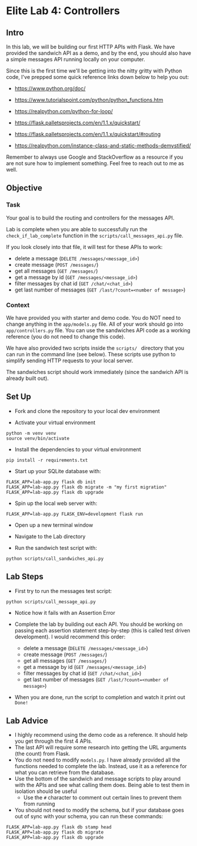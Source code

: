 # Elite Lab 4: Controllers

## Intro
In this lab, we will be building our first HTTP APIs with Flask. We have provided the sandwich API as a demo, and by the end, you should also have a simple messages API running locally on your computer.

Since this is the first time we'll be getting into the nitty gritty with Python code, I've prepped some quick reference links down below to help you out:

* https://www.python.org/doc/
* https://www.tutorialspoint.com/python/python_functions.htm
* https://realpython.com/python-for-loop/
* https://flask.palletsprojects.com/en/1.1.x/quickstart/
* https://flask.palletsprojects.com/en/1.1.x/quickstart/#routing

* https://realpython.com/instance-class-and-static-methods-demystified/

Remember to always use Google and StackOverflow as a resource if you are not sure how to implement something. Feel free to reach out to me as well.


## Objective
### Task
Your goal is to build the routing and controllers for the messages API.

Lab is complete when you are able to successfully run the `check_if_lab_complete` function in the `scripts/call_messages_api.py` file.

If you look closely into that file, it will test for these APIs to work:
* delete a message (`DELETE /messages/<message_id>`)
* create message (`POST /messages/`)
* get all messages (`GET /messages/`)
* get a message by id (`GET /messages/<message_id>`)
* filter messages by chat id (`GET /chat/<chat_id>`)
* get last number of messages (`GET /last/?count=<number of message>`)

### Context
We have provided you with starter and demo code. You do NOT need to change anything in the `app/models.py` file. All of your work should go into `app/controllers.py` file. You can use the sandwiches API code as a working reference (you do not need to change this code).

We have also provided two scripts inside the `scripts/ ` directory that you can run in the command line (see below). These scripts use python to simplify sending HTTP requests to your local server.

The sandwiches script should work immediately (since the sandwich API is already built out).


## Set Up
* Fork and clone the repository to your local dev environment

* Activate your virtual environment
```
python -m venv venv
source venv/bin/activate
```

* Install the dependencies to your virtual environment
```
pip install -r requirements.txt
```

* Start up your SQLite database with:
```
FLASK_APP=lab-app.py flask db init
FLASK_APP=lab-app.py flask db migrate -m "my first migration"
FLASK_APP=lab-app.py flask db upgrade
```

* Spin up the local web server with:
```
FLASK_APP=lab-app.py FLASK_ENV=development flask run
```

* Open up a new terminal window

* Navigate to the Lab directory

* Run the sandwich test script with:
```
python scripts/call_sandwiches_api.py
```


## Lab Steps
* First try to run the messages test script:
```
python scripts/call_message_api.py
```

* Notice how it fails with an Assertion Error

* Complete the lab by building out each API. You should be working on passing each assertion statement step-by-step (this is called test driven development). I would recommend this order:
  * delete a message (`DELETE /messages/<message_id>`)
  * create message (`POST /messages/`)
  * get all messages (`GET /messages/`)
  * get a message by id (`GET /messages/<message_id>`)
  * filter messages by chat id (`GET /chat/<chat_id>`)
  * get last number of messages (`GET /last/?count=<number of message>`)

* When you are done, run the script to completion and watch it print out `Done!`


## Lab Advice
* I highly recommend using the demo code as a reference. It should help you get through the first 4 APIs.
* The last API will require some research into getting the URL arguments (the count) from Flask.
* You do not need to modify `models.py`. I have already provided all the functions needed to complete the lab. Instead, use it as a reference for what you can retrieve from the database.
* Use the bottom of the sandwich and message scripts to play around with the APIs and see what calling them does. Being able to test them in isolation should be useful
  * Use the `#` character to comment out certain lines to prevent them from running
* You should not need to modify the schema, but if your database goes out of sync with your schema, you can run these commands:
```
FLASK_APP=lab-app.py flask db stamp head
FLASK_APP=lab-app.py flask db migrate
FLASK_APP=lab-app.py flask db upgrade
```
